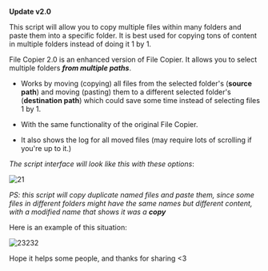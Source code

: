 **Update v2.0**

This script will allow you to copy multiple files within many folders and paste them into a specific folder. 
It is best used for copying tons of content in multiple folders instead of doing it 1 by 1. 



File Copier 2.0 is an enhanced version of File Copier. It allows you to select multiple folders ***from multiple paths***. 

- Works by moving (copying) all files from the selected folder's (**source path**) and moving (pasting) them to a different selected folder's (**destination path**) which could save some time instead of selecting files 1 by 1.

- With the same functionality of the original File Copier.

- It also shows the log for all moved files (may require lots of scrolling if you're up to it.)

*The script interface will look like this with these options*:

![21](https://github.com/XxDeadlYxX/Easy-Copy/assets/121805536/a3e0d909-2f2c-4bf5-9da5-c888ae6bc064)


*PS: this script will copy duplicate named files and paste them, since some files in different folders might have the same names but different content, with a modified name that shows it was a **copy***

Here is an example of this situation:

![23232](https://github.com/XxDeadlYxX/Easy-Copy/assets/121805536/6a215644-6fea-4959-84be-be0d8bde19ec)

Hope it helps some people, and thanks for sharing <3
